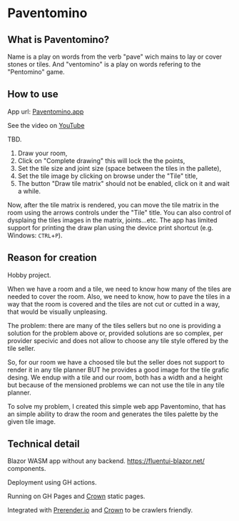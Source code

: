 # Paventomino

## What is Paventomino?

Name is a play on words from the verb "pave" wich mains to lay or cover stones or tiles. And "ventomino" is a play on words refering to the "Pentomino" game.


## How to use

App url: [Paventomino.app](https://paventomino.app)

See the video on [YouTube](https://youtu.be/YI9bnERW6ag)

TBD.

1. Draw your room,
2. Click on "Complete drawing" this will lock the the points,
3. Set the tile size and joint size (space between the tiles in the pallete),
4. Set the tile image by clicking on browse under the "Tile" title,
5. The button "Draw tile matrix" should not be enabled, click on it and wait a while.

Now, after the tile matrix is rendered, you can move the tile matrix in the room using the arrows controls under the "Tile" title. You can also control of dysplaing the tiles images in the matrix, joints...etc.
The app has limited support for printing the draw plan using the device print shortcut (e.g. Windows: `CTRL`+`P`).

## Reason for creation

Hobby project.

When we have a room and a tile, we need to know how many of the tiles are needed to cover the room. Also, we need to know, how to pave the tiles in a way that the room is covered and the tiles are not cut or cutted in a way, that would be visually unpleasing.

The problem: there are many of the tiles sellers but no one is providing a solution for the problem above or, provided solutions are so complex, per provider specivic and does not allow to choose any tile style offered by the tile seller.

So, for our room we have a choosed tile but the seller does not support to render it in any tile planner BUT he provides a good image for the tile grafic desing.
We endup with a tile and our room, both has a width and a height but because of the mensioned problems we can not use the tile in any tile planner.

To solve my problem, I created this simple web app Paventomino, that has an simple ability to draw the room and generates the tiles palette by the given tile image.

## Technical detail

Blazor WASM app without any backend. [https://fluentui-blazor.net/ ](https://fluentui-blazor.net/) components.

Deployment using GH actions.

Running on GH Pages and [Crown](https://www.cloudflare.com/) static pages.

Integrated with [Prerender.io](https://prerender.io/) and [Crown](https://www.cloudflare.com/) to be crawlers friendly.
